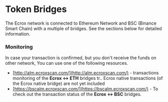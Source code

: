 # Token Bridges

The Ecrox network is connected to Ethereum Network and BSC \(Binance Smart Chain\) with a multiple of bridges. See the sections below for detailed information.

### Monitoring

In case your transaction is confirmed, but you don't receive the funds on other network, You can use one of the following resources.

* [http://alm.ecroxscan.com/](http://alm.ecroxscan.com/) - transactions monitoring of the **Ecrox &lt;-&gt; ETH** bridges tr.. Ecrox native transactions \(of the Ecrox native bridge\) are not yet included
* [https://bscalm.ecroxscan.com/](https://bscalm.ecroxscan.com/) - To check out the transaction status of the **Ecrox &lt;-&gt; BSC** bridges.

